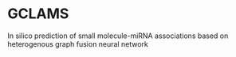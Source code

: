 # GCLAMS
In silico prediction of small molecule-miRNA associations based on heterogenous graph fusion neural network
